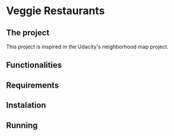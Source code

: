 # Veggie Restaurants

## The project
This project is inspired in the Udacity's neighborhood map project.

## Functionalities

## Requirements

## Instalation

## Running
